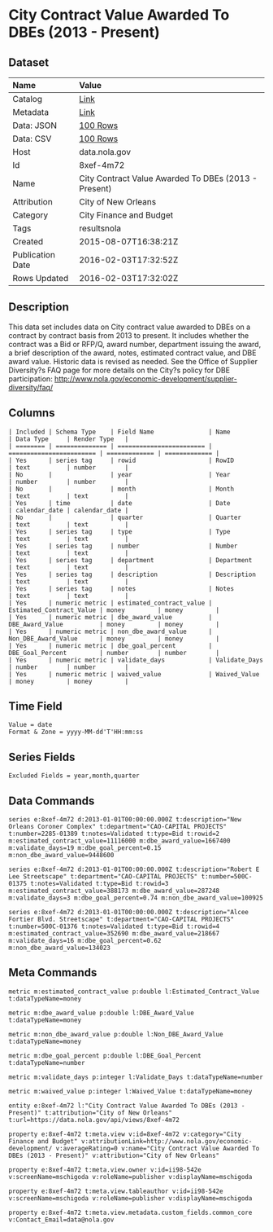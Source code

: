 # City Contract Value Awarded To DBEs (2013 - Present)

## Dataset

| Name | Value |
| :--- | :---- |
| Catalog | [Link](https://catalog.data.gov/dataset/city-contract-value-awarded-to-dbes-2013-present) |
| Metadata | [Link](https://data.nola.gov/api/views/8xef-4m72) |
| Data: JSON | [100 Rows](https://data.nola.gov/api/views/8xef-4m72/rows.json?max_rows=100) |
| Data: CSV | [100 Rows](https://data.nola.gov/api/views/8xef-4m72/rows.csv?max_rows=100) |
| Host | data.nola.gov |
| Id | 8xef-4m72 |
| Name | City Contract Value Awarded To DBEs (2013 - Present) |
| Attribution | City of New Orleans |
| Category | City Finance and Budget |
| Tags | resultsnola |
| Created | 2015-08-07T16:38:21Z |
| Publication Date | 2016-02-03T17:32:52Z |
| Rows Updated | 2016-02-03T17:32:02Z |

## Description

This data set includes data on City contract value awarded to DBEs on a contract by contract basis from 2013 to present. It includes whether the contract was a Bid or RFP/Q, award number, department issuing the award, a brief description of the award, notes, estimated contract value, and DBE award value. Historic data is revised as needed. See the Office of Supplier Diversity?s FAQ page for more details on the City?s policy for DBE participation: http://www.nola.gov/economic-development/supplier-diversity/faq/

## Columns

```ls
| Included | Schema Type    | Field Name               | Name                     | Data Type     | Render Type   |
| ======== | ============== | ======================== | ======================== | ============= | ============= |
| Yes      | series tag     | rowid                    | RowID                    | text          | number        |
| No       |                | year                     | Year                     | number        | number        |
| No       |                | month                    | Month                    | text          | text          |
| Yes      | time           | date                     | Date                     | calendar_date | calendar_date |
| No       |                | quarter                  | Quarter                  | text          | text          |
| Yes      | series tag     | type                     | Type                     | text          | text          |
| Yes      | series tag     | number                   | Number                   | text          | text          |
| Yes      | series tag     | department               | Department               | text          | text          |
| Yes      | series tag     | description              | Description              | text          | text          |
| Yes      | series tag     | notes                    | Notes                    | text          | text          |
| Yes      | numeric metric | estimated_contract_value | Estimated_Contract_Value | money         | money         |
| Yes      | numeric metric | dbe_award_value          | DBE_Award_Value          | money         | money         |
| Yes      | numeric metric | non_dbe_award_value      | Non_DBE_Award_Value      | money         | money         |
| Yes      | numeric metric | dbe_goal_percent         | DBE_Goal_Percent         | number        | number        |
| Yes      | numeric metric | validate_days            | Validate_Days            | number        | number        |
| Yes      | numeric metric | waived_value             | Waived_Value             | money         | money         |
```

## Time Field

```ls
Value = date
Format & Zone = yyyy-MM-dd'T'HH:mm:ss
```

## Series Fields

```ls
Excluded Fields = year,month,quarter
```

## Data Commands

```ls
series e:8xef-4m72 d:2013-01-01T00:00:00.000Z t:description="New Orleans Coroner Complex" t:department="CAO-CAPITAL PROJECTS" t:number=2285-01389 t:notes=Validated t:type=Bid t:rowid=2 m:estimated_contract_value=11116000 m:dbe_award_value=1667400 m:validate_days=19 m:dbe_goal_percent=0.15 m:non_dbe_award_value=9448600

series e:8xef-4m72 d:2013-01-01T00:00:00.000Z t:description="Robert E Lee Streetscape" t:department="CAO-CAPITAL PROJECTS" t:number=500C-01375 t:notes=Validated t:type=Bid t:rowid=3 m:estimated_contract_value=388173 m:dbe_award_value=287248 m:validate_days=3 m:dbe_goal_percent=0.74 m:non_dbe_award_value=100925

series e:8xef-4m72 d:2013-01-01T00:00:00.000Z t:description="Alcee Fortier Blvd. Streetscape" t:department="CAO-CAPITAL PROJECTS" t:number=500C-01376 t:notes=Validated t:type=Bid t:rowid=4 m:estimated_contract_value=352690 m:dbe_award_value=218667 m:validate_days=16 m:dbe_goal_percent=0.62 m:non_dbe_award_value=134023
```

## Meta Commands

```ls
metric m:estimated_contract_value p:double l:Estimated_Contract_Value t:dataTypeName=money

metric m:dbe_award_value p:double l:DBE_Award_Value t:dataTypeName=money

metric m:non_dbe_award_value p:double l:Non_DBE_Award_Value t:dataTypeName=money

metric m:dbe_goal_percent p:double l:DBE_Goal_Percent t:dataTypeName=number

metric m:validate_days p:integer l:Validate_Days t:dataTypeName=number

metric m:waived_value p:integer l:Waived_Value t:dataTypeName=money

entity e:8xef-4m72 l:"City Contract Value Awarded To DBEs (2013 - Present)" t:attribution="City of New Orleans" t:url=https://data.nola.gov/api/views/8xef-4m72

property e:8xef-4m72 t:meta.view v:id=8xef-4m72 v:category="City Finance and Budget" v:attributionLink=http://www.nola.gov/economic-development/ v:averageRating=0 v:name="City Contract Value Awarded To DBEs (2013 - Present)" v:attribution="City of New Orleans"

property e:8xef-4m72 t:meta.view.owner v:id=ii98-542e v:screenName=mschigoda v:roleName=publisher v:displayName=mschigoda

property e:8xef-4m72 t:meta.view.tableauthor v:id=ii98-542e v:screenName=mschigoda v:roleName=publisher v:displayName=mschigoda

property e:8xef-4m72 t:meta.view.metadata.custom_fields.common_core v:Contact_Email=data@nola.gov
```